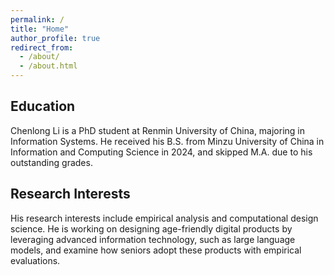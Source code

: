 ```yaml
---
permalink: /
title: "Home"
author_profile: true
redirect_from: 
  - /about/
  - /about.html
---
```


Education
------
Chenlong Li is a PhD student at Renmin University of China, majoring in Information Systems. He received his B.S. from Minzu University of China in Information and Computing Science in 2024, and skipped M.A. due to his outstanding grades.

Research Interests
------
His research interests include empirical analysis and computational design science. He is working on designing age-friendly digital products by leveraging advanced information technology, such as large language models, and examine how seniors adopt these products with empirical evaluations.
